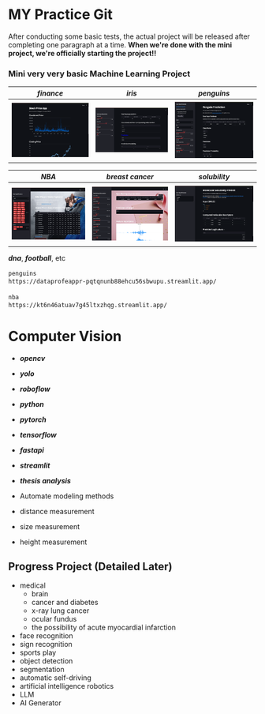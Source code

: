 # MY Practice Git
 After conducting some basic tests, the actual project will be released after completing one paragraph at a time.
**When we're done with the mini project, we're officially starting the project!!**

### Mini very very basic Machine Learning Project

| ***finance***                                                                             | ***iris***                                                                                 | ***penguins***                                                                               |
|-------------------------------------------------------------------------------------------|--------------------------------------------------------------------------------------------|----------------------------------------------------------------------------------------------|
| <img src='./finance/finance.png' style='object-fit:contain;' width='200px' height='120px'> | <img src='./iris-ml/iris-ml.png' style='object-fit:contain;' width='200px' height='120px'> | <img src='./penguins/penguins.png' style='object-fit:contain;' width='200px' height='120px'> |

| ***NBA***                                                                                 | ***breast cancer***                                                                                    | ***solubility***                                                                                |
|-------------------------------------------------------------------------------------------|--------------------------------------------------------------------------------------------------------|-------------------------------------------------------------------------------------------------|
| <img src='./basketball/nba.gif' style='object-fit:contain;' width='200px' height='120px'> | <img src='./breast-cancer/breast_cancer.png' style='object-fit:contain;' width='200px' height='120px'> | <img src='./solubility/solubility.png' style='object-fit:contain;' width='200px' height='120px'> |

 ***dna***, ***football***, etc

```
penguins
https://dataprofeappr-pqtqnunb88ehcu56sbwupu.streamlit.app/

nba
https://kt6n46atuav7g45ltxzhqg.streamlit.app/
```



# Computer Vision
 * ***opencv***
 * ***yolo***
 * ***roboflow***
 * ***python***
 * ***pytorch***
 * ***tensorflow***
 * ***fastapi***
 * ***streamlit***
 * ***thesis analysis***


 * Automate modeling methods
 * distance measurement
 * size measurement
 * height measurement


## Progress Project (Detailed Later)
 * medical
   * brain
   * cancer and diabetes
   * x-ray lung cancer
   * ocular fundus
   * the possibility of acute myocardial infarction
 * face recognition
 * sign recognition
 * sports play
 * object detection
 * segmentation
 * automatic self-driving
 * artificial intelligence robotics
 * LLM
 * AI Generator